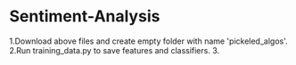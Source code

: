 # Sentiment-Analysis
1.Download above files and create empty folder with name 'pickeled_algos'.
2.Run training_data.py to save features and classifiers.
3.
